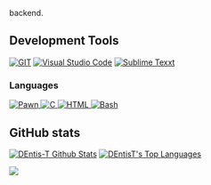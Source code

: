 backend.

<h2>Development Tools</h2> 

<p>
    <a href="#">
        <img alt="GIT"
             src="https://img.shields.io/badge/Git-F05032?style=for-the-badge&logo=git&logoColor=white"></a>
    <a href="#">
        <img alt="Visual Studio Code"
             src="https://img.shields.io/badge/Visual_Studio_Code-0078D4?style=for-the-badge&logo=visual%20studio%20code&logoColor=white"></a>
    <a href="#">
        <img alt="Sublime Texxt"
             src="https://img.shields.io/badge/sublime_text-%23575757.svg?&style=for-the-badge&logo=sublime-text&logoColor=important"></a>
</p>

### Languages

<p>
  <a href="#">
    <img alt="Pawn" src="https://img.shields.io/badge/pawn-323330?style=for-the-badge&logo=pawn&logoColor=F7DF1E" />
	</a>
<a href="#">
    <img alt="C" src="https://img.shields.io/badge/c-323330?style=for-the-badge&logo=c&logoColor=F7DF1E" />
	</a>
<a href="#">
    <img alt="HTML" src="https://img.shields.io/badge/html-323330?style=for-the-badge&logo=html&logoColor=F7DF1E" />
	</a>
<a href="#">
    <img alt="Bash" src="https://img.shields.io/badge/bash-323330?style=for-the-badge&logo=bash&logoColor=F7DF1E" />
	</a>
</p>
</p>

## GitHub stats
<p>
    <a align="center" href="https://github-readme-stats.vercel.app/api?username=DEntis-T&show_icons=true&count_private=true&theme=react&hide_border=true&bg_color=1F222E&title_color=F85D7F&icon_color=ffffff"><img alt="DEntis-T Github Stats"
                    src="https://github-readme-stats.vercel.app/api?username=DEntis-T&show_icons=true&count_private=true&theme=react&hide_border=true&bg_color=1F222E&title_color=0000FF&icon_color=F8D866" /></a>
  <a align="center" href="https://github-readme-stats.vercel.app/api/top-langs/?username=DEntis-T&langs_count=8&layout=compact&theme=react&hide_border=true&bg_color=1F222E&title_color=F85D7F&icon_color=F8D866">
    <img alt="DEntisT's Top Languages" src="https://github-readme-stats.vercel.app/api/top-langs/?username=DEntis-T&langs_count=8&layout=compact&theme=react&hide_border=true&bg_color=1F222E&title_color=0000FF&icon_color=F8D866" /></a>
</p>

<p>
  <a align="center" href="#">
    <img src="https://github-profile-trophy.vercel.app/?username=DEntis-T&theme=monokai&column=8&no-frame=true&no-bg=true">
  </a>
</p>
